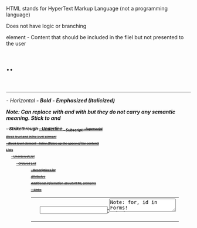 HTML stands for HyperText Markup Language (not a programming language)

Does not have logic or branching

<head> element - Content that should be included in the fiiel but not presented to the user
<body>
<h1> .. <h6>
<p>
<br/>
<hr/>    - Horizontal
<strong> - Bold
<em>     - Emphasized (Italicized)

Note: Can replace <strong> with <b> and <em> with <i> but they do not carry any semantic meaning. Stick to <strong> and <em>

<small>
<del> - Strikethrough
<ins>    - Underline
<sub>    - Subscript
<sup>    - Superscript

Block level and Inline level element

<div> - Block level element
<span> - Inline (Takes up the space of the content)

Lists

<ul>  - Unordered List
<ol>  -  Ordered List
<dl> <dt> <dd> - Descriptive List

Attributes

Additional information about HTML elements

<img alt src height width/>
<a href target> - Links 

<table>
<thead>
<tbody>
<tr>
<th>
<td>

<Form>
<label>
<input>
<textarea>
Note: for, id in Forms!
